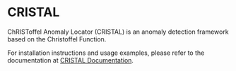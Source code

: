 # CRISTAL

ChRISToffel Anomaly Locator (CRISTAL)  is an anomaly detection framework based on the Christoffel Function.

For installation instructions and usage examples, please refer to the documentation at [CRISTAL Documentation](https://fgrivet.github.io/CRISTAL/).